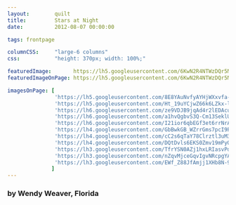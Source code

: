 ```yaml
---
layout:        quilt
title:         Stars at Night
date:          2012-08-07 00:00:00

tags: frontpage

columnCSS:     "large-6 columns"
css:           "height: 370px; width: 100%;"

featuredImage:       https://lh5.googleusercontent.com/6KwN2R4NTWzDQr5MlByj0K91lwuJE7qRr4fq6-kghRg=w470
featuredImageOnPage: https://lh5.googleusercontent.com/6KwN2R4NTWzDQr5MlByj0K91lwuJE7qRr4fq6-kghRg=w1000

imagesOnPage: [
               'https://lh5.googleusercontent.com/8E8YAuNvfyAYHjWXxvfa-gNyn6EXYxlmCENaHTzWptA=w303',
               'https://lh5.googleusercontent.com/Ht_19uYCjwZ66k6LZkx-lq1eySEWiI1v9eNpTLfu8hI=w303',
               'https://lh6.googleusercontent.com/ze9VDJB9jqAd4r2lEDAcuzgbIivBqRyJ044ysxvy20g=w303',
               'https://lh6.googleusercontent.com/a1hvQgbvS3Q-Cm13SeklUpsgFQ6IP6YTAV60fO0Xw-g=w303',
               'https://lh6.googleusercontent.com/I21ior6qbEGf3et6rrNrAj7P4QpoogR5Lqhuwt3WCo0=w303',
               'https://lh4.googleusercontent.com/GbBwkGB_WZrrGms7pcI9Pk255kzHn8yQUrwrHVbaj9k=w303',
               'https://lh4.googleusercontent.com/cC2s6qTaY78Clrztl3uM3VitWdc7-e5W485fjkXK_Hs=w303',
               'https://lh4.googleusercontent.com/DQtDvls6EKS0Zmv19mPyONob5-W4JteJgc7Haa3ExRM=w303',
               'https://lh3.googleusercontent.com/TfrYSN0AZj1hxLRIasvPdjoEjszoI0aLT4A1qhOKTto=w303',
               'https://lh3.googleusercontent.com/nZqvMjceGqvIgvNRcpgYAAPvmBtmpS0eMPO0yK4t4nU=w303',
               'https://lh3.googleusercontent.com/EWf_Z88JfAmjj1XHb8N-9hgJoBLeOB0Cn974g9nTD78=w303'
              ]
---
```


### by Wendy Weaver, Florida
